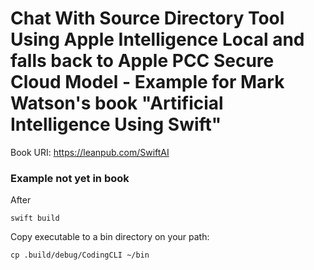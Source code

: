 # Chat With Source Directory Tool Using Apple Intelligence Local and falls back to Apple PCC Secure Cloud Model - Example for Mark Watson's book "Artificial Intelligence Using Swift"

Book URI: https://leanpub.com/SwiftAI

### Example not yet in book

After

    swift build

Copy executable to a bin directory on your path:

    cp .build/debug/CodingCLI ~/bin
